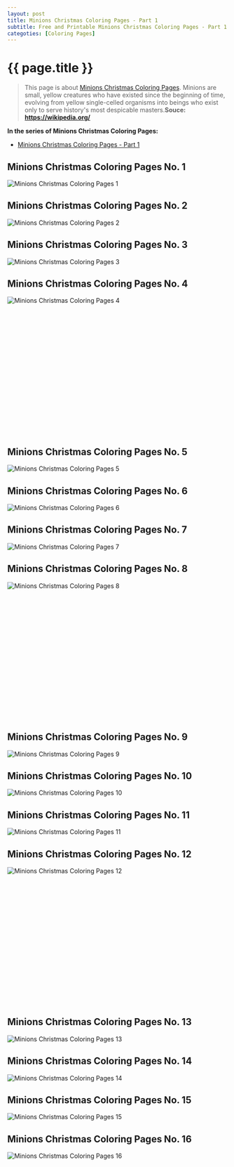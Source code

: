 ```yaml
---
layout: post
title: Minions Christmas Coloring Pages - Part 1
subtitle: Free and Printable Minions Christmas Coloring Pages - Part 1
categoties: [Coloring Pages]
---
```

{{ page.title }}
================
> This page is about [Minions Christmas Coloring Pages](https://hoanghabelle.github.io/). Minions are small, yellow creatures who have existed since the beginning of time, evolving from yellow single-celled organisms into beings who exist only to serve history's most despicable masters.__Souce: https://wikipedia.org/__

**In the series of Minions Christmas Coloring Pages:**

* [Minions Christmas Coloring Pages - Part 1](https://hoanghabelle.github.io/2017/11/17/Minions-Christmas-Coloring-Pages-part-1.html)
## Minions Christmas Coloring Pages No. 1
![Minions Christmas Coloring Pages 1](https://hoanghabelle.github.io/img2/Minions-Christmas-Coloring-Pages%20(1).jpg "Minions Christmas Coloring Pages 1")

## Minions Christmas Coloring Pages No. 2
![Minions Christmas Coloring Pages 2](https://hoanghabelle.github.io/img2/Minions-Christmas-Coloring-Pages%20(2).jpg "Minions Christmas Coloring Pages 2")

## Minions Christmas Coloring Pages No. 3
![Minions Christmas Coloring Pages 3](https://hoanghabelle.github.io/img2/Minions-Christmas-Coloring-Pages%20(3).jpg "Minions Christmas Coloring Pages 3")

## Minions Christmas Coloring Pages No. 4
![Minions Christmas Coloring Pages 4](https://hoanghabelle.github.io/img2/Minions-Christmas-Coloring-Pages%20(4).jpg "Minions Christmas Coloring Pages 4")

<script async src="//pagead2.googlesyndication.com/pagead/js/adsbygoogle.js"></script><!-- Texxtonly --><ins class="adsbygoogle" style="display:inline-block;width:336px;height:280px" data-ad-client="ca-pub-6753140515841889" data-ad-slot="3207852233"></ins><script>(adsbygoogle = window.adsbygoogle || []).push({}); </script>

## Minions Christmas Coloring Pages No. 5
![Minions Christmas Coloring Pages 5](https://hoanghabelle.github.io/img2/Minions-Christmas-Coloring-Pages%20(5).jpg "Minions Christmas Coloring Pages 5")

## Minions Christmas Coloring Pages No. 6
![Minions Christmas Coloring Pages 6](https://hoanghabelle.github.io/img2/Minions-Christmas-Coloring-Pages%20(6).jpg "Minions Christmas Coloring Pages 6")

## Minions Christmas Coloring Pages No. 7
![Minions Christmas Coloring Pages 7](https://hoanghabelle.github.io/img2/Minions-Christmas-Coloring-Pages%20(7).jpg "Minions Christmas Coloring Pages 7")

## Minions Christmas Coloring Pages No. 8
![Minions Christmas Coloring Pages 8](https://hoanghabelle.github.io/img2/Minions-Christmas-Coloring-Pages%20(8).jpg "Minions Christmas Coloring Pages 8")

<script async src="//pagead2.googlesyndication.com/pagead/js/adsbygoogle.js"></script><!-- Texxtonly --><ins class="adsbygoogle" style="display:inline-block;width:336px;height:280px" data-ad-client="ca-pub-6753140515841889" data-ad-slot="3207852233"></ins><script>(adsbygoogle = window.adsbygoogle || []).push({}); </script>

## Minions Christmas Coloring Pages No. 9
![Minions Christmas Coloring Pages 9](https://hoanghabelle.github.io/img2/Minions-Christmas-Coloring-Pages%20(9).jpg "Minions Christmas Coloring Pages 9")

## Minions Christmas Coloring Pages No. 10
![Minions Christmas Coloring Pages 10](https://hoanghabelle.github.io/img2/Minions-Christmas-Coloring-Pages%20(10).jpg "Minions Christmas Coloring Pages 10")

## Minions Christmas Coloring Pages No. 11
![Minions Christmas Coloring Pages 11](https://hoanghabelle.github.io/img2/Minions-Christmas-Coloring-Pages%20(11).jpg "Minions Christmas Coloring Pages 11")

## Minions Christmas Coloring Pages No. 12
![Minions Christmas Coloring Pages 12](https://hoanghabelle.github.io/img2/Minions-Christmas-Coloring-Pages%20(12).jpg "Minions Christmas Coloring Pages 12")

<script async src="//pagead2.googlesyndication.com/pagead/js/adsbygoogle.js"></script><!-- Texxtonly --><ins class="adsbygoogle" style="display:inline-block;width:336px;height:280px" data-ad-client="ca-pub-6753140515841889" data-ad-slot="3207852233"></ins><script>(adsbygoogle = window.adsbygoogle || []).push({}); </script>

## Minions Christmas Coloring Pages No. 13
![Minions Christmas Coloring Pages 13](https://hoanghabelle.github.io/img2/Minions-Christmas-Coloring-Pages%20(13).jpg "Minions Christmas Coloring Pages 13")

## Minions Christmas Coloring Pages No. 14
![Minions Christmas Coloring Pages 14](https://hoanghabelle.github.io/img2/Minions-Christmas-Coloring-Pages%20(14).jpg "Minions Christmas Coloring Pages 14")

## Minions Christmas Coloring Pages No. 15
![Minions Christmas Coloring Pages 15](https://hoanghabelle.github.io/img2/Minions-Christmas-Coloring-Pages%20(15).jpg "Minions Christmas Coloring Pages 15")

## Minions Christmas Coloring Pages No. 16
![Minions Christmas Coloring Pages 16](https://hoanghabelle.github.io/img2/Minions-Christmas-Coloring-Pages%20(16).jpg "Minions Christmas Coloring Pages 16")
